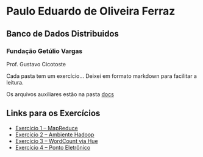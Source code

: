 # Paulo Eduardo de Oliveira Ferraz

## Banco de Dados Distribuidos

### Fundação Getúlio Vargas

Prof. Gustavo Cicotoste

Cada pasta tem um exercício... Deixei em formato markdown para facilitar a leitura.

Os arquivos auxiliares estão na pasta [docs](./docs/)

## Links para os Exercícios

- [Exercício 1 – MapReduce](./01_map_reduce.md)
- [Exercício 2 – Ambiente Hadoop](./02_ambiente_hadoop.md)
- [Exercício 3 – WordCount via Hue](./03_wordcount_hue.md)
- [Exercício 4 – Ponto Eletrônico](./04_ponto_eletronico.md)
